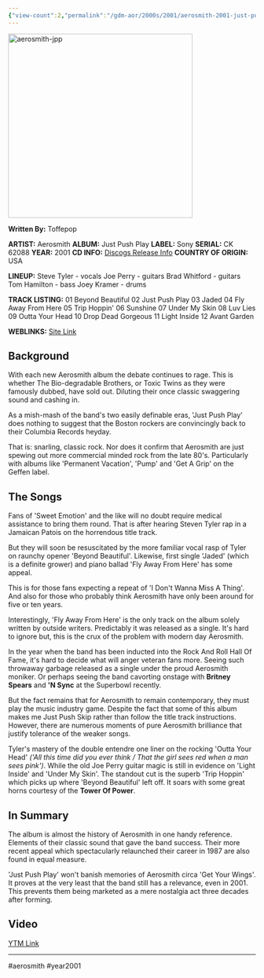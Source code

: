 ```yaml
---
{"view-count":2,"permalink":"/gdm-aor/2000s/2001/aerosmith-2001-just-push-play/","dg-publish":true,"dgPassFrontmatter":true,"noteIcon":"","created":"2025-07-17T12:44:23.928+12:00","updated":"2025-07-16T13:37:09.851+12:00"}
---
```



<img src="https://i.ibb.co/MyLPr41b/aerosmith-jpp.jpg" alt="aerosmith-jpp" border="0" height="375" width="375">

**Written By:** Toffepop

**ARTIST:** Aerosmith
**ALBUM:** Just Push Play
**LABEL:** Sony
**SERIAL:** CK 62088
**YEAR:** 2001
**CD INFO:** [Discogs Release Info](https://www.discogs.com/master/37451-Aerosmith-Just-Push-Play)
**COUNTRY OF ORIGIN:** USA

**LINEUP:**
Steve Tyler - vocals
Joe Perry - guitars
Brad Whitford - guitars
Tom Hamilton - bass
Joey Kramer - drums

**TRACK LISTING:**
01 Beyond Beautiful
02 Just Push Play
03 Jaded
04 Fly Away From Here
05 Trip Hoppin'
06 Sunshine
07 Under My Skin
08 Luv Lies
09 Outta Your Head
10 Drop Dead Gorgeous
11 Light Inside
12 Avant Garden

**WEBLINKS:**
[Site Link](https://aerosmith.com)

## Background
With each new Aerosmith album the debate continues to rage.  This is whether The Bio-degradable Brothers, or Toxic Twins as they were famously dubbed, have sold out. Diluting their once classic swaggering sound and cashing in.

As a mish-mash of the band's two easily definable eras, 'Just Push Play' does nothing to suggest that the Boston rockers are convincingly back to their Columbia Records heyday. 

That is: snarling, classic rock. Nor does it confirm that Aerosmith are just spewing out more commercial minded rock from the late 80's. Particularly with albums like 'Permanent Vacation', 'Pump' and 'Get A Grip' on the Geffen label.

## The Songs
Fans of 'Sweet Emotion' and the like will no doubt require medical assistance to bring them round. That is after hearing  Steven Tyler rap in a Jamaican Patois on the horrendous title track.

But they will soon be resuscitated by the more familiar vocal rasp of Tyler on raunchy opener 'Beyond Beautiful'. Likewise, first single 'Jaded' (which is a definite grower) and piano ballad 'Fly Away From Here' has some appeal.

This is for those fans expecting a repeat of 'I Don't Wanna Miss A Thing'. And also for those who probably think Aerosmith have only been around for five or ten years.

Interestingly, 'Fly Away From Here' is the only track on the album solely written by outside writers. Predictably it was released as a single. It's hard to ignore but, this is the crux of the problem with modern day Aerosmith.

In the year when the band has been inducted into the Rock And Roll Hall Of Fame, it's hard to decide what will anger veteran fans more. Seeing such throwaway garbage released as a single under the proud Aerosmith moniker. Or perhaps seeing the band cavorting onstage with **Britney Spears** and **'N Sync** at the Superbowl recently.

But the fact remains that for Aerosmith to remain contemporary, they must play the music industry game. Despite the fact that some of this album makes me Just Push Skip rather than follow the title track instructions. However, there are numerous moments of pure Aerosmith brilliance that justify tolerance of the weaker songs.

Tyler's mastery of the double entendre one liner on the rocking 'Outta Your Head' _('All this time did you ever think / That the girl sees red when a man sees pink')_. While the old Joe Perry guitar magic is still in evidence on 'Light Inside' and 'Under My Skin'. The standout cut is the superb 'Trip Hoppin' which picks up where 'Beyond Beautiful' left off. It soars with some great horns courtesy of the **Tower Of Power**.

## In Summary
The album  is almost the history of Aerosmith in one handy reference. Elements of their classic sound that gave the band success. Their more recent appeal which spectacularly relaunched their career in 1987 are also found in equal measure.

'Just Push Play' won't banish memories of Aerosmith circa 'Get Your Wings'. It proves at the very least that the band still has a relevance, even in 2001. This prevents them being marketed as a mere nostalgia act three decades after forming.

## Video
[YTM Link](https://music.youtube.com/playlist?list=OLAK5uy_mgCjdtqdlunKKqnH458huuV4ey2qC_Dlc&si=fNebZaOqRs-Uo544)

---

#aerosmith #year2001